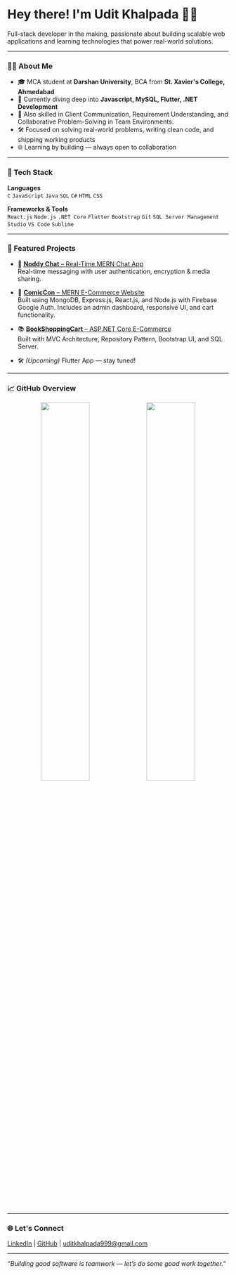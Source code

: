 # Hey there! I'm Udit Khalpada 👨‍💻

Full-stack developer in the making, passionate about building scalable web applications and learning technologies that power real-world solutions.

<!-- Add a simple banner image if you'd like -->

---

### 👨‍🎓 About Me

- 🎓 MCA student at **Darshan University**, BCA from **St. Xavier's College, Ahmedabad**
- 🔭 Currently diving deep into **Javascript, MySQL, Flutter, .NET Development**
- 💬 Also skilled in Client Communication, Requirement Understanding, and Collaborative Problem-Solving in Team Environments.
- 🛠️ Focused on solving real-world problems, writing clean code, and shipping working products
- 🌐 Learning by building — always open to collaboration

---

### 🔧 Tech Stack

**Languages**  
`C` `JavaScript` `Java` `SQL` `C#` `HTML` `CSS`

**Frameworks & Tools**  
`React.js` `Node.js` `.NET Core` `Flutter` `Bootstrap` `Git` `SQL Server Management Studio` `VS Code` `Sublime` 

---

### 📂 Featured Projects

- 💬 [**Noddy Chat** – Real-Time MERN Chat App](https://github.com/oooodit/NoddyChat-MERN-Stack-Project)  
  Real-time messaging with user authentication, encryption & media sharing.

- 🛒 [**ComicCon** – MERN E-Commerce Website](https://github.com/oooodit/Bookstore-MERN)  
  Built using MongoDB, Express.js, React.js, and Node.js with Firebase Google Auth. Includes an admin dashboard, responsive UI, and cart functionality.

- 📚 [**BookShoppingCart** – ASP.NET Core E-Commerce](https://github.com/oooodit/BookShoppingCart-MVC-AspDotNetCore)  
  Built with MVC Architecture, Repository Pattern, Bootstrap UI, and SQL Server.

- 🛠️ *(Upcoming)* Flutter App — stay tuned!

---

### 📈 GitHub Overview

<p align="center">
  <img src="https://github-readme-stats.vercel.app/api?username=oooodit&show_icons=true&theme=react&hide_border=false" width="47%" />
  <img src="https://github-readme-streak-stats.herokuapp.com?user=oooodit&theme=react&hide_border=false" width="47%" />
</p>

---

### 🌐 Let's Connect

<a href="https://in.linkedin.com/in/udit-khalpada-840a05245" target="_blank">LinkedIn</a> | 
<a href="https://github.com/oooodit" target="_blank">GitHub</a> | 
<a href="mailto:uditkhalpada999@gmail.com">uditkhalpada999@gmail.com</a>

---

_“Building good software is teamwork — let’s do some good work together.”_
